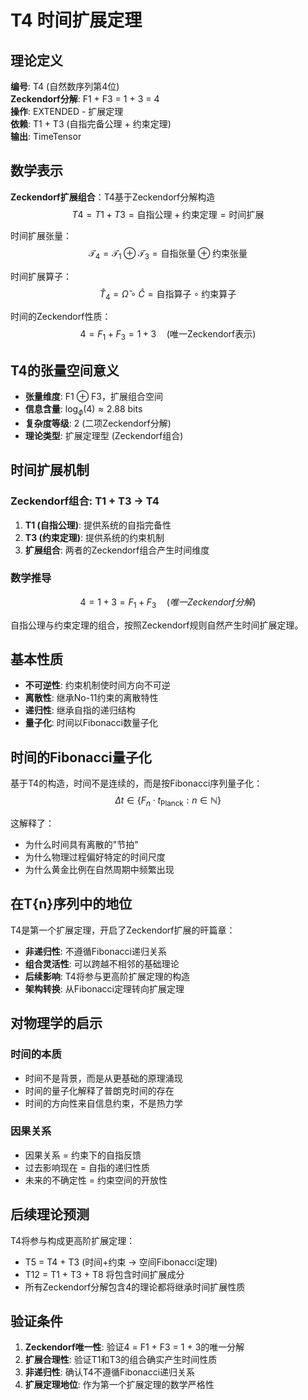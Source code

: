 # T4 时间扩展定理

## 理论定义
**编号**: T4 (自然数序列第4位)  
**Zeckendorf分解**: F1 + F3 = 1 + 3 = 4  
**操作**: EXTENDED - 扩展定理  
**依赖**: T1 + T3 (自指完备公理 + 约束定理)  
**输出**: TimeTensor  

## 数学表示
**Zeckendorf扩展组合**：T4基于Zeckendorf分解构造
$$T4 = T1 + T3 = \text{自指公理} + \text{约束定理} = \text{时间扩展}$$

时间扩展张量：
$$\mathcal{T}_4 = \mathcal{T}_1 \oplus \mathcal{T}_3 = \text{自指张量} \oplus \text{约束张量}$$

时间扩展算子：
$$\hat{T}_4 = \hat{\Omega} \circ \hat{C} = \text{自指算子} \circ \text{约束算子}$$

时间的Zeckendorf性质：
$$4 = F_1 + F_3 = 1 + 3 \quad (\text{唯一Zeckendorf表示})$$

## T4的张量空间意义
- **张量维度**: F1 ⊕ F3，扩展组合空间
- **信息含量**: $\log_\phi(4) \approx 2.88$ bits
- **复杂度等级**: 2 (二项Zeckendorf分解)
- **理论类型**: 扩展定理型 (Zeckendorf组合)

## 时间扩展机制

### Zeckendorf组合: T1 + T3 → T4
1. **T1 (自指公理)**: 提供系统的自指完备性
2. **T3 (约束定理)**: 提供系统的约束机制  
3. **扩展组合**: 两者的Zeckendorf组合产生时间维度

### 数学推导
$$4 = 1 + 3 = F_1 + F_3 \quad (唯一Zeckendorf分解)$$

自指公理与约束定理的组合，按照Zeckendorf规则自然产生时间扩展定理。

## 基本性质
- **不可逆性**: 约束机制使时间方向不可逆
- **离散性**: 继承No-11约束的离散特性
- **递归性**: 继承自指的递归结构
- **量子化**: 时间以Fibonacci数量子化

## 时间的Fibonacci量子化
基于T4的构造，时间不是连续的，而是按Fibonacci序列量子化：
$$\Delta t \in \{F_n \cdot t_{\text{Planck}} : n \in \mathbb{N}\}$$

这解释了：
- 为什么时间具有离散的"节拍"
- 为什么物理过程偏好特定的时间尺度
- 为什么黄金比例在自然周期中频繁出现

## 在T{n}序列中的地位
T4是第一个扩展定理，开启了Zeckendorf扩展的旰篇章：
- **非递归性**: 不遵循Fibonacci递归关系
- **组合灵活性**: 可以跨越不相邻的基础理论
- **后续影响**: T4将参与更高阶扩展定理的构造
- **架构转换**: 从Fibonacci定理转向扩展定理

## 对物理学的启示

### 时间的本质
- 时间不是背景，而是从更基础的原理涌现
- 时间的量子化解释了普朗克时间的存在
- 时间的方向性来自信息约束，不是热力学

### 因果关系
- 因果关系 = 约束下的自指反馈
- 过去影响现在 = 自指的递归性质
- 未来的不确定性 = 约束空间的开放性

## 后续理论预测
T4将参与构成更高阶扩展定理：
- T5 = T4 + T3 (时间+约束 → 空间Fibonacci定理)
- T12 = T1 + T3 + T8 将包含时间扩展成分
- 所有Zeckendorf分解包含4的理论都将继承时间扩展性质

## 验证条件
1. **Zeckendorf唯一性**: 验证4 = F1 + F3 = 1 + 3的唯一分解
2. **扩展合理性**: 验证T1和T3的组合确实产生时间性质
3. **非递归性**: 确认T4不遵循Fibonacci递归关系
4. **扩展定理地位**: 作为第一个扩展定理的数学严格性
